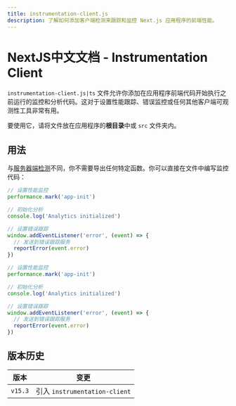 ```yaml
---
title: instrumentation-client.js
description: 了解如何添加客户端检测来跟踪和监控 Next.js 应用程序的前端性能。
---
```


# NextJS中文文档 - Instrumentation Client

`instrumentation-client.js|ts` 文件允许你添加在应用程序前端代码开始执行之前运行的监控和分析代码。这对于设置性能跟踪、错误监控或任何其他客户端可观测性工具非常有用。

要使用它，请将文件放在应用程序的**根目录**中或 `src` 文件夹内。

## 用法

与[服务器端检测]()不同，你不需要导出任何特定函数。你可以直接在文件中编写监控代码：

```ts switcher
// 设置性能监控
performance.mark('app-init')

// 初始化分析
console.log('Analytics initialized')

// 设置错误跟踪
window.addEventListener('error', (event) => {
  // 发送到错误跟踪服务
  reportError(event.error)
})
```

```js switcher
// 设置性能监控
performance.mark('app-init')

// 初始化分析
console.log('Analytics initialized')

// 设置错误跟踪
window.addEventListener('error', (event) => {
  // 发送到错误跟踪服务
  reportError(event.error)
})
```

## 版本历史

| 版本    | 变更                          |
| ------- | ----------------------------- |
| `v15.3` | 引入 `instrumentation-client` |
